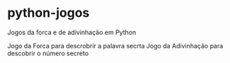 # python-jogos
Jogos da forca e de adivinhação em Python

Jogo da Forca para descrobrir a palavra secrta
Jogo da Adivinhação para descobrir o número secreto
